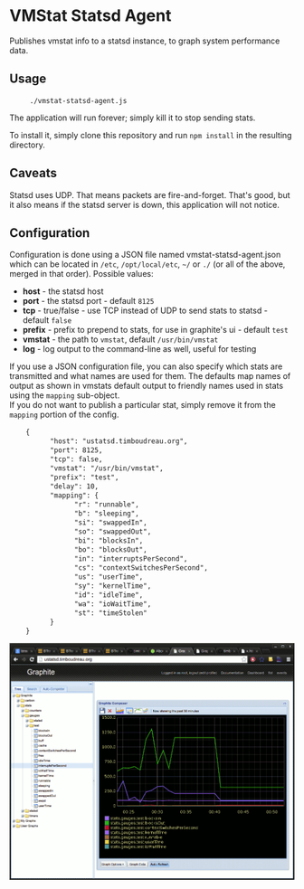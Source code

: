VMStat Statsd Agent
===================

Publishes vmstat info to a statsd instance, to graph system performance data.

Usage
-----

		 ./vmstat-statsd-agent.js

The application will run forever;  simply kill it to stop sending stats.

To install it, simply clone this repository and run `npm install` in the resulting directory.

Caveats
-------

Statsd uses UDP.  That means packets are fire-and-forget.  That's good, but it also means
if the statsd server is down, this application will not notice.

Configuration
-------------
Configuration is done using a JSON file named vmstat-statsd-agent.json which 
can be located in `/etc`, `/opt/local/etc`, `~/` or `./` (or all of the above, 
merged in that order).  Possible values:

 - **host** - the statsd host
 - **port** - the statsd port - default `8125`
 - **tcp** - true/false - use TCP instead of UDP to send stats to statsd - default `false`
 - **prefix** - prefix to prepend to stats, for use in graphite's ui - default `test`
 - **vmstat** - the path to `vmstat`, default `/usr/bin/vmstat`
 - **log** - log output to the command-line as well, useful for testing

If you use a JSON configuration file, you can also specify which stats are transmitted and what names are used for them.  The defaults map names of
output as shown in vmstats default output to friendly names used in stats using the `mapping` sub-object.  
If you do not want to publish a particular stat, simply remove it from the `mapping` portion of the config.


		{
			  "host": "ustatsd.timboudreau.org",
			  "port": 8125,
			  "tcp": false,
			  "vmstat": "/usr/bin/vmstat",
			  "prefix": "test",
			  "delay": 10,
			  "mapping": {
				    "r": "runnable",
				    "b": "sleeping",
				    "si": "swappedIn",
				    "so": "swappedOut",
				    "bi": "blocksIn",
				    "bo": "blocksOut",
				    "in": "interruptsPerSecond",
				    "cs": "contextSwitchesPerSecond",
				    "us": "userTime",
				    "sy": "kernelTime",
				    "id": "idleTime",
				    "wa": "ioWaitTime",
				    "st": "timeStolen"
			  }
		}

![Screen Shot](screen.gif "Graphite Screen Shot")
